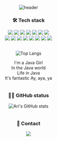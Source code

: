 
<div align="center">

![header](https://capsule-render.vercel.app/api?type=Rounded&text=EH%20Github!&animation=fadeIn&height=150&fontColor=d6ace6&theme=radical)

### 🛠️ Tech stack <br>
<img src="https://img.shields.io/badge/Java-F78C40?style=flat-square&logo=OpenJDK&logoColor=white">
<img src="https://img.shields.io/badge/MySQL-4479A1?style=flat-square&logo=MySQL&logoColor=white"/>
<img src="https://img.shields.io/badge/mariaDB-003545?style=flat-square&logo=mariaDB&logoColor=white"/>
<img src="https://img.shields.io/badge/HTML5-E34F26?style=flat-square&logo=HTML5&logoColor=white"/>
<img src="https://img.shields.io/badge/CSS-1572B6?style=flat-square&logo=CSS3&logoColor=white"/>
<img src="https://img.shields.io/badge/JavaScript-F7DF1E?style=flat-square&logo=JavaScript&logoColor=white"/>
<img src="https://img.shields.io/badge/jQuery-0769AD?style=flat-square&logo=jQuery&logoColor=white"/>
<br>
  
<img src="https://img.shields.io/badge/Spring Boot-6DB33F?style=flat-square&logo=Spring Boot&logoColor=white"/>
<img src="https://img.shields.io/badge/gradle-02303A?style=flat-square&logo=gradle&logoColor=white">
<img src="https://img.shields.io/badge/git-F05032?style=flat-square&logo=git&logoColor=white">
<img src="https://img.shields.io/badge/amazonaws-232F3E?style=flat-square&logo=amazonaws&logoColor=white">
<img src="https://img.shields.io/badge/Eclipse-2C2255?style=flat-square&logo=Eclipse&logoColor=white">
<img src="https://img.shields.io/badge/intellij-idea-FF0000?style=flat-square&logo=intellij-idea&logoColor=white">
<img src="https://img.shields.io/badge/Visual Studio Code-007ACC?style=flat-square&logo=Visual Studio Code&logoColor=white"> 
<img src="https://img.shields.io/badge/Oracle-F80000?style=lat-square&logo=Oracle&logoColor=white"> 
<br><br>
  
![Top Langs](https://github-readme-stats.vercel.app/api/top-langs/?username=EunhyeonKang&layout=compact&theme=dracula)

I'm a Java Girl   
In the Java world   
Life in Java   
It's fantastic Ay, aya, ya 
#

### 👩‍💻 GitHub status <br>
![Ari's GitHub stats](https://github-readme-stats.vercel.app/api?username=EunhyeonKang&show_icons=true&theme=dracula)

# 
<div>
  
### 📩 Contact<br>
<img src="https://img.shields.io/badge/keh0469@naver.com-EA4335?style=plastic&logo=Gmail&logoColor=white"> 

  
</div>

